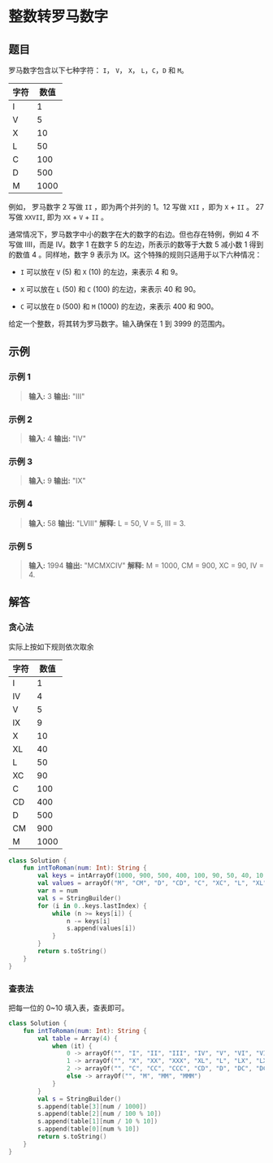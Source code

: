 # 整数转罗马数字

## 题目

罗马数字包含以下七种字符： `I`， `V`， `X`， `L`，`C`，`D` 和 `M`。

| 字符 | 数值 |
| ---- | ---- |
| I    | 1    |
| V    | 5    |
| X    | 10   |
| L    | 50   |
| C    | 100  |
| D    | 500  |
| M    | 1000 |

例如， 罗马数字 2 写做 `II` ，即为两个并列的 1。12 写做 `XII` ，即为 `X` + `II` 。 27 写做  `XXVII`, 即为 `XX` + `V` + `II` 。

通常情况下，罗马数字中小的数字在大的数字的右边。但也存在特例，例如 4 不写做 IIII，而是 IV。数字 1 在数字 5 的左边，所表示的数等于大数 5 减小数 1 得到的数值 4 。同样地，数字 9 表示为 IX。这个特殊的规则只适用于以下六种情况：

* `I` 可以放在 `V` (5) 和 `X` (10) 的左边，来表示 4 和 9。
* `X` 可以放在 `L` (50) 和 `C` (100) 的左边，来表示 40 和 90。 

* `C` 可以放在 `D` (500) 和 `M` (1000) 的左边，来表示 400 和 900。

给定一个整数，将其转为罗马数字。输入确保在 1 到 3999 的范围内。

## 示例

### 示例 1

> **输入:** 3
> **输出:** "III"

### 示例 2

> **输入:** 4
> **输出:** "IV"

### 示例 3

> **输入:** 9
> **输出:** "IX"

### 示例 4

> **输入:** 58
> **输出:** "LVIII"
> **解释:** L = 50, V = 5, III = 3.

### 示例 5

> **输入:** 1994
> **输出:** "MCMXCIV"
> **解释:** M = 1000, CM = 900, XC = 90, IV = 4.

## 解答

### 贪心法

实际上按如下规则依次取余

| 字符 | 数值 |
| ---- | ---- |
| I    | 1    |
| IV   | 4    |
| V    | 5    |
| IX   | 9    |
| X    | 10   |
| XL   | 40   |
| L    | 50   |
| XC   | 90   |
| C    | 100  |
| CD   | 400  |
| D    | 500  |
| CM   | 900  |
| M    | 1000 |

```kotlin
class Solution {
    fun intToRoman(num: Int): String {
        val keys = intArrayOf(1000, 900, 500, 400, 100, 90, 50, 40, 10, 9, 5, 4, 1)
        val values = arrayOf("M", "CM", "D", "CD", "C", "XC", "L", "XL", "X", "IX", "V", "IV", "I")
        var n = num
        val s = StringBuilder()
        for (i in 0..keys.lastIndex) {
            while (n >= keys[i]) {
                n -= keys[i]
                s.append(values[i])
            }
        }
        return s.toString()
    }
}
```

### 查表法

把每一位的 0~10 填入表，查表即可。

```kotlin
class Solution {
    fun intToRoman(num: Int): String {
        val table = Array(4) {
            when (it) {
                0 -> arrayOf("", "I", "II", "III", "IV", "V", "VI", "VII", "VIII", "IX")
                1 -> arrayOf("", "X", "XX", "XXX", "XL", "L", "LX", "LXX", "LXXX", "XC")
                2 -> arrayOf("", "C", "CC", "CCC", "CD", "D", "DC", "DCC", "DCCC", "CM")
                else -> arrayOf("", "M", "MM", "MMM")
            }
        }
        val s = StringBuilder()
        s.append(table[3][num / 1000])
        s.append(table[2][num / 100 % 10])
        s.append(table[1][num / 10 % 10])
        s.append(table[0][num % 10])
        return s.toString()
    }
}
```

